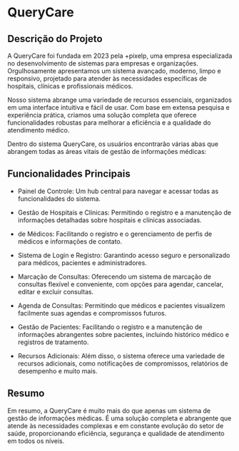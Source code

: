 # QueryCare

## Descrição do Projeto

A QueryCare foi fundada em 2023 pela +pixelp, uma empresa especializada no desenvolvimento de sistemas para empresas e organizações. Orgulhosamente apresentamos um sistema avançado, moderno, limpo e responsivo, projetado para atender às necessidades específicas de hospitais, clínicas e profissionais médicos.

Nosso sistema abrange uma variedade de recursos essenciais, organizados em uma interface intuitiva e fácil de usar. Com base em extensa pesquisa e experiência prática, criamos uma solução completa que oferece funcionalidades robustas para melhorar a eficiência e a qualidade do atendimento médico.

Dentro do sistema QueryCare, os usuários encontrarão várias abas que abrangem todas as áreas vitais de gestão de informações médicas:

## Funcionalidades Principais

- Painel de Controle: Um hub central para navegar e acessar todas as funcionalidades do sistema.

- Gestão de Hospitais e Clínicas: Permitindo o registro e a manutenção de informações detalhadas sobre hospitais e clínicas associadas.

-  de Médicos: Facilitando o registro e o gerenciamento de perfis de médicos e informações de contato.

- Sistema de Login e Registro: Garantindo acesso seguro e personalizado para médicos, pacientes e administradores.

- Marcação de Consultas: Oferecendo um sistema de marcação de consultas flexível e conveniente, com opções para agendar, cancelar, editar e excluir consultas.

- Agenda de Consultas: Permitindo que médicos e pacientes visualizem facilmente suas agendas e compromissos futuros.

- Gestão de Pacientes: Facilitando o registro e a manutenção de informações abrangentes sobre pacientes, incluindo histórico médico e registros de tratamento.

- Recursos Adicionais: Além disso, o sistema oferece uma variedade de recursos adicionais, como notificações de compromissos, relatórios de desempenho e muito mais.

## Resumo

Em resumo, a QueryCare é muito mais do que apenas um sistema de gestão de informações médicas. É uma solução completa e abrangente que atende às necessidades complexas e em constante evolução do setor de saúde, proporcionando eficiência, segurança e qualidade de atendimento em todos os níveis.

